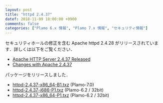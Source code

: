 ```yaml
---
layout: post
title: "httpd 2.4.37"
datef: 2018-11-09 18:00:00 +0900
comments: false
categories: ["Plamo 6.x 情報", "Plamo 7.x 情報", "セキュリティ情報"]
---
```

セキュリティホールの修正を含む Apache httpd 2.4.28 がリリースされています．詳しくは以下をご覧ください．

* [Apache HTTP Server 2.4.37 Released](http://www.apache.org/dist/httpd/Announcement2.4.html)
* [Changes with Apache 2.4.37](http://www.apache.org/dist/httpd/CHANGES_2.4.37)

パッケージをリリースしました．

* [httpd-2.4.37-x86_64-B1.txz](http://repository.plamolinux.org/pub/linux/Plamo/Plamo-7.x/x86_64/plamo/08_daemons/httpd-2.4.37-x86_64-B1.txz) (Plamo-7.0)
* [httpd-2.4.37-i686-P1.txz](http://repository.plamolinux.org/pub/linux/Plamo/Plamo-6.x/x86/plamo/05_ext/network2.txz/httpd-2.4.37-i686-P1.txz) (Plamo-6.2 / 32bit)
* [httpd-2.4.37-x86_64-P1.txz](http://repository.plamolinux.org/pub/linux/Plamo/Plamo-6.x/x86_64/plamo/05_ext/network2.txz/httpd-2.4.37-x86_64-P1.txz) (Plamo-6.2 / 32bit)

